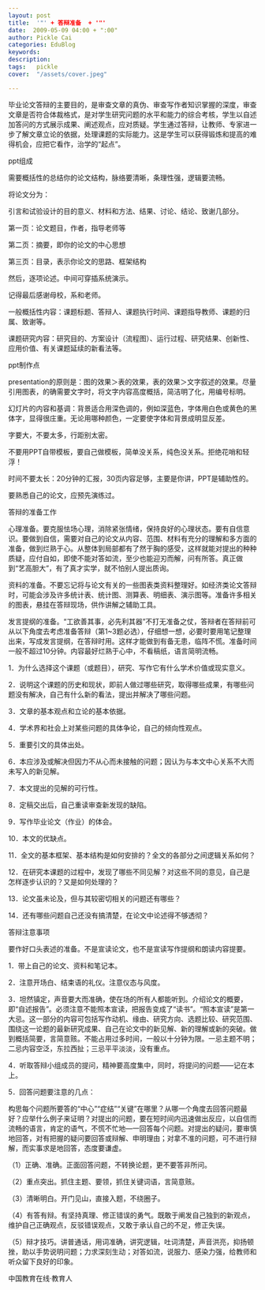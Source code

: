 ```yaml
---
layout: post  
title:  '"' + 答辩准备  + '"'
date:  2009-05-09 04:00 + ":00" 
author: Pickle Cai  
categories: EduBlog  
keywords: 
description:   
tags:	pickle   
cover:  "/assets/cover.jpeg"  

---  
```

    
毕业论文答辩的主要目的，是审查文章的真伪、审查写作者知识掌握的深度，审查文章是否符合体裁格式，是对学生研究问题的水平和能力的综合考核，学生以自述加答问的方式展示成果、阐述观点，应对质疑。学生通过答辩，让教师、专家进一步了解文章立论的依据，处理课题的实际能力。这是学生可以获得锻炼和提高的难得机会，应把它看作，治学的“起点”。



 



ppt组成



需要概括性的总结你的论文结构，脉络要清晰，条理性强，逻辑要流畅。

将论文分为：



引言和试验设计的目的意义、材料和方法、结果、讨论、结论、致谢几部分。



 



第一页：论文题目，作者，指导老师等

第二页：摘要，即你的论文的中心思想

第三页：目录，表示你论文的思路、框架结构

然后，逐项论述。中间可穿插系统演示。



记得最后感谢母校，系和老师。



 



一般概括性内容：课题标题、答辩人、课题执行时间、课题指导教师、课题的归属、致谢等。



课题研究内容：研究目的、方案设计（流程图）、运行过程、研究结果、创新性、应用价值、有关课题延续的新看法等。



 



ppt制作点







presentation的原则是：图的效果＞表的效果，表的效果＞文字叙述的效果。尽量引用图表，的确需要文字时，将文字内容高度概括，简洁明了化，用编号标明。

幻灯片的内容和基调：背景适合用深色调的，例如深蓝色，字体用白色或黄色的黑体字，显得很庄重。无论用哪种颜色，一定要使字体和背景成明显反差。 

字要大，不要太多，行距别太密。

不要用PPT自带模板，要自己做模板，简单没关系，纯色没关系。拒绝花哨和轻浮！

时间不要太长：20分钟的汇报，30页内容足够，主要是你讲，PPT是辅助性的。

要熟悉自己的论文，应预先演练过。

 



答辩的准备工作





心理准备。要克服怯场心理，消除紧张情绪，保持良好的心理状态。要有自信意识。要做到自信，需要对自己的论文从内容、范围、材料有充分的理解和多方面的准备，做到烂熟于心。从整体到局部都有了然于胸的感受，这样就能对提出的种种质疑，应付自如，即使不能对答如流，至少也能迎刃而解，问有所答。真正做到“艺高胆大”，有了真才实学，就不怕别人提出质询。

资料的准备。不要忘记将与论文有关的一些图表类资料整理好。如经济类论文答辩时，可能会涉及许多统计表、统计图、测算表、明细表、演示图等。准备许多相关的图表，悬挂在答辩现场，供作讲解之辅助工具。

发言提纲的准备。“工欲善其事，必先利其器”不打无准备之仗，答辩者在答辩前可从以下角度去考虑准备答辩（第1~3题必选），仔细想一想，必要时要用笔记整理出来，写成发言提纲，在答辩时用。这样才能做到有备无患，临阵不慌。准备时间一般不超过10分钟。内容最好烂熟于心中，不看稿纸，语言简明流畅。



1．为什么选择这个课题（或题目），研究、写作它有什么学术价值或现实意义。

2．说明这个课题的历史和现状，即前人做过哪些研究，取得哪些成果，有哪些问题没有解决，自己有什么新的看法，提出并解决了哪些问题。 

3．文章的基本观点和立论的基本依据。 

4．学术界和社会上对某些问题的具体争论，自己的倾向性观点。

5．重要引文的具体出处。 

6．本应涉及或解决但因力不从心而未接触的问题；因认为与本文中心关系不大而未写入的新见解。 

7．本文提出的见解的可行性。 

8．定稿交出后，自己重读审查新发现的缺陷。 

9．写作毕业论文（作业）的体会。 

10．本文的优缺点。 

11．全文的基本框架、基本结构是如何安排的？全文的各部分之间逻辑关系如何？

12．在研究本课题的过程中，发现了哪些不同见解？对这些不同的意见，自己是怎样逐步认识的？又是如何处理的？

13．论文虽未论及，但与其较密切相关的问题还有哪些？

14．还有哪些问题自己还没有搞清楚，在论文中论述得不够透彻？

答辩注意事项 



要作好口头表述的准备。不是宣读论文，也不是宣读写作提纲和朗读内容提要。







1．带上自己的论文、资料和笔记本。 



2．注意开场白、结束语的礼仪。注意仪态与风度。 



3．坦然镇定，声音要大而准确，使在场的所有人都能听到。介绍论文的概要，即“自述报告”。必须注意不能照本宣读，把报告变成了“读书”。“照本宣读”是第一大忌。这一部分的内容可包括写作动机、缘由、研究方向、选题比较、研究范围、围绕这一论题的最新研究成果、自己在论文中的新见解、新的理解或新的突破。做到概括简要，言简意赅。不能占用过多时间，一般以十分钟为限。一忌主题不明；二忌内容空泛，东拉西扯；三忌平平淡淡，没有重点。 



4．听取答辩小组成员的提问，精神要高度集中，同时，将提问的问题——记在本上。



5．回答问题要注意的几点：

构思每个问题所要答的“中心”“症结”“关键”在哪里？从哪一个角度去回答问题最好？应举什么例子来证明？对提出的问题，要在短时间内迅速做出反应，以自信而流畅的语言，肯定的语气，不慌不忙地—一回答每个问题。对提出的疑问，要审慎地回答，对有把握的疑问要回答或辩解、申明理由；对拿不准的问题，可不进行辩解，而实事求是地回答，态度要谦虚。





（1）正确、准确。正面回答问题，不转换论题，更不要答非所问。 



（2）重点突出。抓住主题、要领，抓住关键词语，言简意赅。 



（3）清晰明白。开门见山，直接入题，不绕圈子。 



（4）有答有辩。有坚持真理、修正错误的勇气。既敢于阐发自己独到的新观点，维护自己正确观点，反驳错误观点，又敢于承认自己的不足，修正失误。 



（5）辩才技巧。讲普通话，用词准确，讲究逻辑，吐词清楚，声音洪亮，抑扬顿挫，助以手势说明问题；力求深刻生动；对答如流，说服力、感染力强，给教师和听众留下良好的印象。

		    
 中国教育在线·教育人

